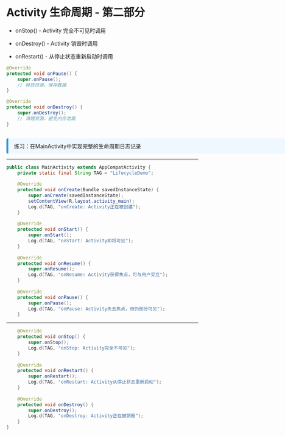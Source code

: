 # Activity 生命周期 - 第二部分


- onStop() - Activity 完全不可见时调用

- onDestroy() - Activity 销毁时调用

- onRestart() - 从停止状态重新启动时调用


```java
@Override
protected void onPause() {
    super.onPause();
    // 释放资源，保存数据
}

@Override
protected void onDestroy() {
    super.onDestroy();
    // 清理资源，避免内存泄漏
}
```

<div v-click style="margin-top: 15px; border-left: 5px solid #3498db; background: #f0f8ff; padding: 10px 15px; border-radius: 4px; display: inline-block;width: 800px;">
练习：在MainActivity中实现完整的生命周期日志记录
</div>

--- 


```java
public class MainActivity extends AppCompatActivity {
    private static final String TAG = "LifecycleDemo";
    
    @Override
    protected void onCreate(Bundle savedInstanceState) {
        super.onCreate(savedInstanceState);
        setContentView(R.layout.activity_main);
        Log.d(TAG, "onCreate: Activity正在被创建");
    }
    
    @Override
    protected void onStart() {
        super.onStart();
        Log.d(TAG, "onStart: Activity即将可见");
    }
    
    @Override
    protected void onResume() {
        super.onResume();
        Log.d(TAG, "onResume: Activity获得焦点，可与用户交互");
    }
    
    @Override
    protected void onPause() {
        super.onPause();
        Log.d(TAG, "onPause: Activity失去焦点，但仍部分可见");
    }
```

---     

```java
    @Override
    protected void onStop() {
        super.onStop();
        Log.d(TAG, "onStop: Activity完全不可见");
    }
    
    @Override
    protected void onRestart() {
        super.onRestart();
        Log.d(TAG, "onRestart: Activity从停止状态重新启动");
    }
    
    @Override
    protected void onDestroy() {
        super.onDestroy();
        Log.d(TAG, "onDestroy: Activity正在被销毁");
    }
}
```